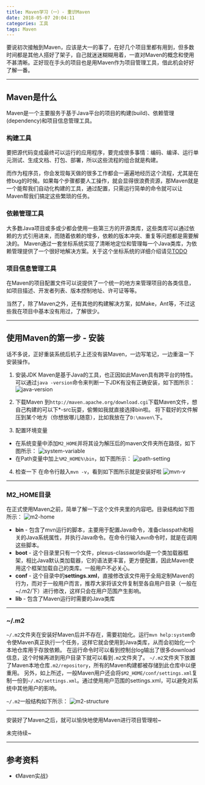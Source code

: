 ```yaml
---
title: Maven学习（一）- 重识Maven
date: 2018-05-07 20:04:11
categories: 工具
tags: Maven
---
```


要说初次接触到Maven，应该是大一的事了，在好几个项目里都有用到，但多数时间都是其他人搭好了架子，自己就迷迷糊糊用着，一直对Maven的概念和使用不甚清晰。正好现在手头的项目也是用Maven作为项目管理工具，借此机会好好了解一番。
<!--more-->
---

## Maven是什么
Maven是一个主要服务于基于Java平台的项目的构建(build)、依赖管理(dependency)和项目信息管理工具。

### 构建工具
要把源代码变成最终可以运行的应用程序，要完成很多事情：编码、编译、运行单元测试、生成文档、打包、部署，所以这些流程的组合就是构建。

而作为程序员，你会发现每天做的很多工作都会一遍遍地经历这个流程，尤其是在修bug的时候。如果每个步骤都要人工操作，就会显得很浪费资源，那Maven就是一个能帮我们自动化构建的工具，通过配置，只需运行简单的命令就可以让Maven帮我们搞定这些繁琐的任务。

### 依赖管理工具
大多数Java项目或多或少都会使用一些第三方的开源类库，这些类库可以通过依赖的方式引用进来，而随着依赖的增多，依赖的版本冲突、重复等问题都是需要解决的。
Maven通过一套坐标系统实现了清晰地定位和管理每一个Java类库，为依赖管理提供了一个很好地解决方案。关于这个坐标系统的详细介绍请见[TODO]()

### 项目信息管理工具
在Maven的项目配置文件可以说提供了一个统一的地方来管理项目的各类信息，如项目描述、开发者列表、版本控制地址、许可证等等。

当然了，除了Maven之外，还有其他的构建解决方案，如Make，Ant等，不过这些我在项目中基本没有用过，了解很少。

---
## 使用Maven的第一步 - 安装
话不多说，正好重装系统后机子上还没有装Maven，一边写笔记，一边重温一下安装操作。

1. 安装JDK
Maven是基于Java的工具，也正因如此Maven具有跨平台的特性。
可以通过`java -version`命令来判断一下JDK有没有正确安装，如下图所示：
![java-version][1]

2. 下载Maven
到`http://maven.apache.org/download.cgi`下载Maven文件，想自己构建的可以下*-src玩耍，偷懒如我就直接选择bin啦。
将下载好的文件解压到某个地方（你想放哪儿随意），比如我放在了`D:\maven\`下。

3. 配置环境变量
* 在系统变量中添加`M2_HOME`并将其设为解压后的maven文件夹所在路径，如下图所示：
![system-variable][2]
* 在Path变量中加上`%M2_HOME%\bin`，如下图所示：
![path-setting][3]

4. 检查一下
在命令行敲入`mvn -v`，看到如下图所示就是安装好啦
![mvn-v][4]

---
### M2_HOME目录
在正式使用Maven之前，简单了解一下这个文件夹里的内容吧。目录结构如下图所示：
![m2-home][5]

* **bin** - 包含了mvn运行的脚本，主要用于配置Java命令，准备classpath和相关的Java系统属性，并执行Java命令。在命令行输入`mvn`命令时，就是在调用这些脚本。
* **boot** - 这个目录里只有一个文件，plexus-classworlds是一个类加载器框架，相比Java默认类加载器，它的语法更丰富，更方便配置，因此Maven使用这个框架加载自己的类库。一般用户不必关心。
* **conf** - 这个目录中的**settings.xml**，直接修改该文件用于全局定制Maven的行为，而对于一般用户而言，推荐大家将该文件复制至各自用户目录（一般在~/.m2/下）进行修改，这样只会在用户范围产生影响。
* **lib** - 包含了Maven运行时需要的Java类库

---
### ~/.m2
`~/.m2`文件夹在安装好Maven后并不存在，需要初始化。运行`mvn help:system`命令使Maven真正执行一个任务，这样它就会使用到Java类库，从而会初始化一个本地仓库用于存放依赖。
在运行命令时可以看到控制台log输出了很多download信息，这个时候再进到用户目录下就可以看到`.m2`文件夹了。
`~/.m2`文件夹下放置了Maven本地仓库`.m2/repository`，所有的Maven构建都被存储到此仓库中以便重用。
另外，如上所述，一般Maven用户还会将`$M2_HOME/conf/settings.xml`复制一份到`~/.m2/settings.xml`。通过使用用户范围的settings.xml，可以避免对系统中其他用户的影响。

`~/.m2`一般结构如下所示：
![m2-structure][6]

---
安装好了Maven之后，就可以愉快地使用Maven进行项目管理啦~

未完待续~

---
## 参考资料
* 《Maven实战》

  [1]: http://static.zybuluo.com/JaneL/akusy0uqhrtyg8k6gqkny7sk/image.png
  [2]: http://static.zybuluo.com/JaneL/ge0s30tqx07cv4s77deby7sw/image.png
  [3]: http://static.zybuluo.com/JaneL/6ox5s3zdgcz5hyt5cvfhss00/image.png
  [4]: http://static.zybuluo.com/JaneL/fhfgf3jr8z1thnd96qw0k168/image.png
  [5]: http://static.zybuluo.com/JaneL/7l4t2iplrg9nsvzb7svbxh28/image.png
  [6]: http://static.zybuluo.com/JaneL/565mufg5hzdbow9pxre6q6ev/image.png
